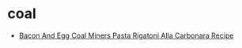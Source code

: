 # coal

 * [Bacon And Egg Coal Miners Pasta Rigatoni Alla Carbonara Recipe](index/b/bacon-and-egg-coal-miners-pasta-rigatoni-alla-carbonara-recipe.json)
